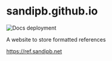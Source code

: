 # sandipb.github.io

![Docs deployment](https://github.com/sandipb/sandipb.github.io/actions/workflows/gh-pages.yml/badge.svg)

A website to store formatted references

<https://ref.sandipb.net>
